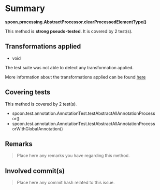 # Summary
**spoon.processing.AbstractProcessor.clearProcessedElementType()**

This method is **strong pseudo-tested**.
It is covered by 2 test(s). 


## Transformations applied

- void


The test suite was not able to detect any transformation applied.

More information about the transformations applied can be found [here](https://github.com/STAMP-project/pitest-descartes)

## Covering tests
This method is covered by 2 test(s).
* spoon.test.annotation.AnnotationTest.testAbstractAllAnnotationProcessor()
* spoon.test.annotation.AnnotationTest.testAbstractAllAnnotationProcessorWithGlobalAnnotation()


## Remarks
> Place here any remarks you have regarding this method.

## Involved commit(s)

> Place here any commit hash related to this issue.
